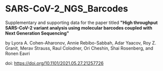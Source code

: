 # SARS-CoV-2_NGS_Barcodes

Supplementary and supporting data for the paper titled <b>"High throughput SARS-CoV-2 variant analysis using molecular barcodes coupled with Next Generation Sequencing"</b>

by Lyora A. Cohen-Aharonov, Annie Rebibo-Sabbah, Adar Yaacov, Roy Z. Granit, Merav Strauss, Raul Colodner, Ori Cheshin, Shai Rosenberg, and Ronen Eavri

doi: https://doi.org/10.1101/2021.05.27.21257726
